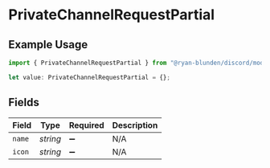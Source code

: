# PrivateChannelRequestPartial

## Example Usage

```typescript
import { PrivateChannelRequestPartial } from "@ryan-blunden/discord/models/components";

let value: PrivateChannelRequestPartial = {};
```

## Fields

| Field              | Type               | Required           | Description        |
| ------------------ | ------------------ | ------------------ | ------------------ |
| `name`             | *string*           | :heavy_minus_sign: | N/A                |
| `icon`             | *string*           | :heavy_minus_sign: | N/A                |